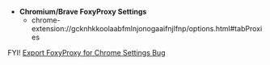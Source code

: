 * **Chromium/Brave FoxyProxy Settings**
  - chrome-extension://gcknhkkoolaabfmlnjonogaaifnjlfnp/options.html#tabProxies

FYI! [Export FoxyProxy for Chrome Settings Bug](https://help.getfoxyproxy.org/index.php/knowledge-base/export-foxyproxy-for-chrome-settings/)
